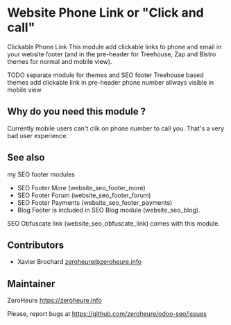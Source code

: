 # Website Phone Link or "Click and call"
Clickable Phone Link
This module add clickable links to phone and email in your website footer (and in the pre-header for Treehouse, Zap and Bistro themes for normal and mobile view).

TODO separate module for themes and SEO footer
Treehouse based themes
add clickable link in pre-header
phone number allways visible in mobile view

## Why do you need this module ?

Currently mobile users can't clik on phone number to call you. That's a very bad user experience.

## See also

my SEO footer modules

- SEO Footer More (website_seo_footer_more)
- SEO Footer Forum (website_seo_footer_forum)
- SEO Footer Payments (website_seo_footer_payments)
- Blog Footer is included in SEO Blog module (website_seo_blog).

SEO Obfuscate link (website_seo_obfuscate_link) comes with this module.

## Contributors

- Xavier Brochard zeroheure@zeroheure.info

## Maintainer

ZeroHeure
https://zeroheure.info

Please, report bugs at https://github.com/zeroheure/odoo-seo/issues
